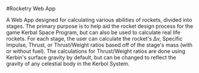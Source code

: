 #Rocketry Web App

A Web App designed for calculating various abilities of rockets, divided into stages. The primary purpose is to help aid the rocket design process for the game Kerbal Space Program, but can also be used to calculate real life rockets. For each stage, the user can calculate the rocket's Δv, Specific Impulse, Thrust, or Thrust/Weight ratios based off of the stage's mass (with or without fuel). The calculations for Thrust/Weight ratios are done using Kerbin's surface gravity by default, but can be changed to reflect the gravity of any celestial body in the Kerbol System.
